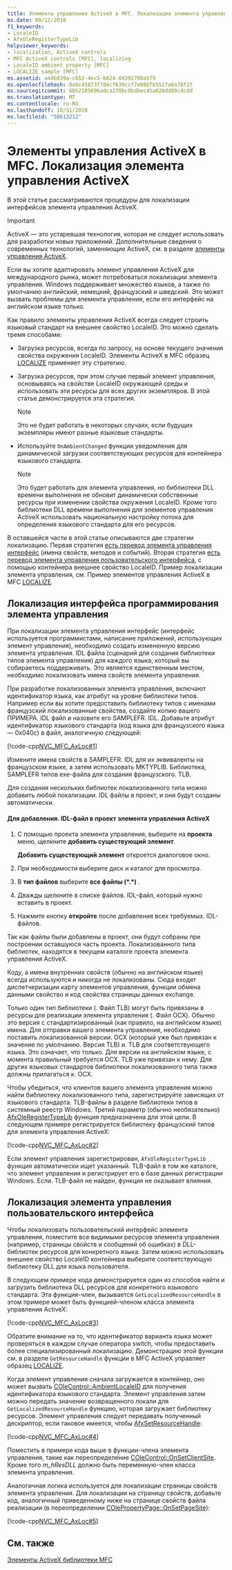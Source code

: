 ```yaml
---
title: Элементы управления ActiveX в MFC. Локализация элемента управления ActiveX
ms.date: 09/12/2018
f1_keywords:
- LocaleID
- AfxOleRegisterTypeLib
helpviewer_keywords:
- localization, ActiveX controls
- MFC ActiveX controls [MFC], localizing
- LocaleID ambient property [MFC]
- LOCALIZE sample [MFC]
ms.assetid: a44b839a-c652-4ec5-b824-04392708a5f9
ms.openlocfilehash: 0a9c45873f784cf639ccf7e886f65527a6a78f2f
ms.sourcegitcommit: 6052185696adca270bc9bdbec45a626dd89cdcdd
ms.translationtype: MT
ms.contentlocale: ru-RU
ms.lasthandoff: 10/31/2018
ms.locfileid: "50613212"
---
```

# <a name="mfc-activex-controls-localizing-an-activex-control"></a>Элементы управления ActiveX в MFC. Локализация элемента управления ActiveX

В этой статье рассматриваются процедуры для локализации интерфейсов элемента управления ActiveX.

>[!IMPORTANT]
> ActiveX — это устаревшая технология, которая не следует использовать для разработки новых приложений. Дополнительные сведения о современных технологий, заменяющие ActiveX, см. в разделе [элементы управления ActiveX](activex-controls.md).

Если вы хотите адаптировать элемент управления ActiveX для международного рынка, может потребоваться локализации элемента управления. Windows поддерживает множество языков, а также по умолчанию английский, немецкий, французский и шведский. Это может вызвать проблемы для элемента управления, если его интерфейс на английском языке только.

Как правило элементы управления ActiveX всегда следует строить языковый стандарт на внешнее свойство LocaleID. Это можно сделать тремя способами:

- Загрузка ресурсов, всегда по запросу, на основе текущего значения свойства окружения LocaleID. Элементы ActiveX в MFC образец [LOCALIZE](../visual-cpp-samples.md) применяет эту стратегию.

- Загрузка ресурсов, при этом случае первый элемент управления, основываясь на свойстве LocaleID окружающей среды и использовать эти ресурсы для всех других экземпляров. В этой статье демонстрируется эта стратегия.

    > [!NOTE]
    >  Это не будет работать в некоторых случаях, если будущих экземпляры имеют разные языковые стандарты.

- Используйте `OnAmbientChanged` функции уведомления для динамической загрузки соответствующих ресурсов для контейнера языкового стандарта.

    > [!NOTE]
    >  Это будет работать для элемента управления, но библиотеки DLL времени выполнения не обновит динамически собственные ресурсы при изменении свойства окружения LocaleID. Кроме того библиотеки DLL времени выполнения для элементов управления ActiveX использовать национальную настройку потока для определения языкового стандарта для его ресурсов.

В оставшейся части в этой статье описываются две стратегии локализацию. Первая стратегия [есть перевод элемента управления интерфейс](#_core_localizing_your_control.92.s_programmability_interface) (имена свойств, методов и событий). Вторая стратегия [есть перевод элемента управления пользовательского интерфейса](#_core_localizing_the_control.92.s_user_interface), с помощью контейнера внешнее свойство LocaleID. Пример локализации элемента управления, см. Пример элементов управления ActiveX в MFC [LOCALIZE](../visual-cpp-samples.md).

##  <a name="_core_localizing_your_control.92.s_programmability_interface"></a> Локализация интерфейса программирования элемента управления

При локализации элемента управления интерфейс (интерфейс используется программистами, написание приложений, использующих элемент управления), необходимо создать измененную версию элемента управления. IDL файла (сценарий для создания библиотеки типов элемента управления) для каждого языка, который вы собираетесь поддерживать. Это является единственным местом, необходимо локализовать имена свойств элемента управления.

При разработке локализованных элемента управления, включают идентификатор языка, как атрибут на уровне библиотеки типов. Например если вы хотите предоставить библиотеку типов с именами французский локализованные свойства, создайте копию вашего ПРИМЕРА. IDL файл и назовите его SAMPLEFR. IDL. Добавьте атрибут идентификатор языкового стандарта (код языка для французского языка — 0x040c) в файл, аналогичную следующей:

[!code-cpp[NVC_MFC_AxLoc#1](../mfc/codesnippet/cpp/mfc-activex-controls-localizing-an-activex-control_1.idl)]

Измените имена свойств в SAMPLEFR. IDL для их эквиваленты на французском языке, а затем использовать MKTYPLIB. Библиотека, SAMPLEFR типов exe-файла для создания французского. TLB.

Для создания нескольких библиотек локализованного типа можно добавить любой локализации. IDL файлы в проект, и они будут созданы автоматически.

#### <a name="to-add-an-idl-file-to-your-activex-control-project"></a>Для добавления. IDL-файл в проект элемента управления ActiveX

1. С помощью проекта элемента управления, выберите на **проекта** меню, щелкните **добавить существующий элемент**.

   **Добавить существующий элемент** откроется диалоговое окно.

1. При необходимости выберите диск и каталог для просмотра.

1. В **тип файлов** выберите **все файлы (\*.\*)** .

1. Дважды щелкните в списке файлов. IDL-файл, который нужно вставить в проект.

1. Нажмите кнопку **откройте** после добавления всех требуемых. IDL-файлов.

Так как файлы были добавлены в проект, они будут собраны при построении оставшуюся часть проекта. Локализованного типа библиотек, находятся в текущем каталоге проекта элемента управления ActiveX.

Коду, а имена внутренних свойств (обычно на английском языке) всегда используются и никогда не локализованы. Сюда входят диспетчеризации карту элементов управления, функции обмена данными свойство и код свойства страницы данных exchange.

Только один тип библиотеки (. Файл TLB) могут быть привязаны в ресурсы для реализации элемента управления (. Файл OCX). Обычно это версия с стандартизированный (как правило, на английском языке) имена. Для отправки вашего элемента управления, необходимо поставить локализованной версии. OCX (который уже был привязан к значение по умолчанию. Версия TLB) и. TLB для соответствующего языка. Это означает, что только. Для версии на английском языке, с момента правильный требуется OCX. TLB уже привязан к нему. Для других языковых стандартов библиотеки локализованного типа также должны прилагаться к. OCX.

Чтобы убедиться, что клиентов вашего элемента управления можно найти библиотеку локализованного типа, зарегистрируйте зависящих от языкового стандарта. TLB-файлы в разделе библиотеки типов в системный реестр Windows. Третий параметр (обычно необязательно) [AfxOleRegisterTypeLib](../mfc/reference/registering-ole-controls.md#afxoleregistertypelib) функция предназначена для этой цели. В следующем примере регистрируется библиотеку французский типов для элемента управления ActiveX:

[!code-cpp[NVC_MFC_AxLoc#2](../mfc/codesnippet/cpp/mfc-activex-controls-localizing-an-activex-control_2.cpp)]

Если элемент управления зарегистрирован, `AfxOleRegisterTypeLib` функция автоматически ищет указанный. TLB-файл в том же каталоге, что элемент управления и регистрирует его в базе данных регистрации Windows. Если. TLB-файл не найден, функция не оказывает влияния.

##  <a name="_core_localizing_the_control.92.s_user_interface"></a> Локализация элемента управления пользовательского интерфейса

Чтобы локализовать пользовательский интерфейс элемента управления, поместите все видимыми ресурсов элемента управления (например, страницы свойств и сообщений об ошибках) в DLL-библиотек ресурсов для конкретного языка. Затем можно использовать внешнее свойство LocaleID контейнера выберите соответствующую библиотеку DLL для языка пользователя.

В следующем примере кода демонстрируется один из способов найти и загрузить библиотека DLL ресурсов для конкретного языкового стандарта. Эта функция-член, вызывается `GetLocalizedResourceHandle` в этом примере может быть функцией-членом класса элемента управления ActiveX:

[!code-cpp[NVC_MFC_AxLoc#3](../mfc/codesnippet/cpp/mfc-activex-controls-localizing-an-activex-control_3.cpp)]

Обратите внимание на то, что идентификатор варианта языка может проверяться в каждом случае оператора switch, чтобы предоставить более специализированный локализацию. Демонстрацию этой функции см. в разделе `GetResourceHandle` функции в MFC ActiveX управляет образец [LOCALIZE](../visual-cpp-samples.md).

Когда элемент управления сначала загружается в контейнер, оно может вызвать [COleControl::AmbientLocaleID](../mfc/reference/colecontrol-class.md#ambientlocaleid) для получения идентификатора языкового стандарта. Элемент управления затем можно передать значение возвращенного локали для `GetLocalizedResourceHandle` функцию, которая загружает библиотеку ресурсов. Элемент управления следует передавать полученный дескриптор, если таковое имеется, чтобы [AfxSetResourceHandle](../mfc/reference/application-information-and-management.md#afxsetresourcehandle):

[!code-cpp[NVC_MFC_AxLoc#4](../mfc/codesnippet/cpp/mfc-activex-controls-localizing-an-activex-control_4.cpp)]

Поместить в примере кода выше в функции-члена элемента управления, такие как переопределение [COleControl::OnSetClientSite](../mfc/reference/colecontrol-class.md#onsetclientsite). Кроме того *m_hResDLL* должно быть переменную-член класса элемента управления.

Аналогичная логика используется для локализации страницы свойств элемента управления. Для локализации на страницу свойств, добавьте код, аналогичный приведенному ниже на странице свойств файла реализации (в переопределении [COlePropertyPage::OnSetPageSite](../mfc/reference/colepropertypage-class.md#onsetpagesite)):

[!code-cpp[NVC_MFC_AxLoc#5](../mfc/codesnippet/cpp/mfc-activex-controls-localizing-an-activex-control_5.cpp)]

## <a name="see-also"></a>См. также

[Элементы ActiveX библиотеки MFC](../mfc/mfc-activex-controls.md)

